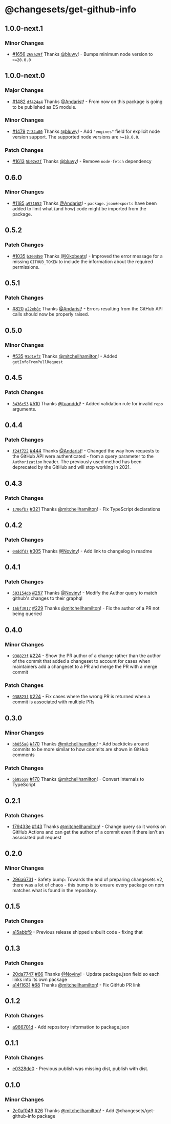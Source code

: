 # @changesets/get-github-info

## 1.0.0-next.1

### Minor Changes

- [#1656](https://github.com/changesets/changesets/pull/1656) [`268a29f`](https://github.com/changesets/changesets/commit/268a29fedc948f22c672a3b1e3e51df4427f478d) Thanks [@bluwy](https://github.com/bluwy)! - Bumps minimum node version to `>=20.0.0`

## 1.0.0-next.0

### Major Changes

- [#1482](https://github.com/changesets/changesets/pull/1482) [`df424a4`](https://github.com/changesets/changesets/commit/df424a4a09eea15b0fa9159ee0b98af0d95f58a7) Thanks [@Andarist](https://github.com/Andarist)! - From now on this package is going to be published as ES module.

### Minor Changes

- [#1479](https://github.com/changesets/changesets/pull/1479) [`7f34a00`](https://github.com/changesets/changesets/commit/7f34a00aab779a941a406b17f5a85895144fc0a5) Thanks [@bluwy](https://github.com/bluwy)! - Add `"engines"` field for explicit node version support. The supported node versions are `>=18.0.0`.

### Patch Changes

- [#1613](https://github.com/changesets/changesets/pull/1613) [`5b02e2f`](https://github.com/changesets/changesets/commit/5b02e2f61d2a1335293016f81efb0386a0ed7967) Thanks [@bluwy](https://github.com/bluwy)! - Remove `node-fetch` dependency

## 0.6.0

### Minor Changes

- [#1185](https://github.com/changesets/changesets/pull/1185) [`a971652`](https://github.com/changesets/changesets/commit/a971652ec1403aab3fb89eb2f1640bd5012b895a) Thanks [@Andarist](https://github.com/Andarist)! - `package.json#exports` have been added to limit what (and how) code might be imported from the package.

## 0.5.2

### Patch Changes

- [#1035](https://github.com/changesets/changesets/pull/1035) [`b360d50`](https://github.com/changesets/changesets/commit/b360d50809ed2a0e28f3fc482c242776f44b5851) Thanks [@Kikobeats](https://github.com/Kikobeats)! - Improved the error message for a missing `GITHUB_TOKEN` to include the information about the required permissions.

## 0.5.1

### Patch Changes

- [#820](https://github.com/changesets/changesets/pull/820) [`a22eb8c`](https://github.com/changesets/changesets/commit/a22eb8c93fff7912323aa8f3d534066ce2a578fa) Thanks [@Andarist](https://github.com/Andarist)! - Errors resulting from the GitHub API calls should now be properly raised.

## 0.5.0

### Minor Changes

- [#535](https://github.com/changesets/changesets/pull/535) [`91d1ef2`](https://github.com/changesets/changesets/commit/91d1ef2ef703be6b727650ef67a932757b97d1ef) Thanks [@mitchellhamilton](https://github.com/mitchellhamilton)! - Added `getInfoFromPullRequest`

## 0.4.5

### Patch Changes

- [`3436c53`](https://github.com/changesets/changesets/commit/3436c53acf444c2ce19f8548920b7b73461a9c76) [#510](https://github.com/changesets/changesets/pull/510) Thanks [@tuanddd](https://github.com/tuanddd)! - Added validation rule for invalid `repo` arguments.

## 0.4.4

### Patch Changes

- [`f24f722`](https://github.com/changesets/changesets/commit/f24f7220fcc322a4a2deb26cd77c2d481ac422f0) [#444](https://github.com/changesets/changesets/pull/444) Thanks [@Andarist](https://github.com/Andarist)! - Changed the way how requests to the GitHub API were authenticated - from a query parameter to the `Authorization` header. The previously used method has been deprecated by the GitHub and will stop working in 2021.

## 0.4.3

### Patch Changes

- [`1706fb7`](https://github.com/changesets/changesets/commit/1706fb751ecc2f5a792c42f467b2063078d58716) [#321](https://github.com/changesets/changesets/pull/321) Thanks [@mitchellhamilton](https://github.com/mitchellhamilton)! - Fix TypeScript declarations

## 0.4.2

### Patch Changes

- [`04ddfd7`](https://github.com/changesets/changesets/commit/04ddfd7c3acbfb84ef9c92873fe7f9dea1f5145c) [#305](https://github.com/changesets/changesets/pull/305) Thanks [@Noviny](https://github.com/Noviny)! - Add link to changelog in readme

## 0.4.1

### Patch Changes

- [`503154db`](https://github.com/changesets/changesets/commit/503154db39fe8ab88a1176e4569c48078bcf5569) [#257](https://github.com/changesets/changesets/pull/257) Thanks [@Noviny](https://github.com/Noviny)! - Modify the Author query to match github's changes to their graphql

- [`16bf3017`](https://github.com/changesets/changesets/commit/16bf3017dbf25d498fee028bf9806d15edd61be9) [#229](https://github.com/changesets/changesets/pull/229) Thanks [@mitchellhamilton](https://github.com/mitchellhamilton)! - Fix the author of a PR not being queried

## 0.4.0

### Minor Changes

- [`938823f`](https://github.com/changesets/changesets/commit/938823f6fa0277869f0aecc3345c3812d1e44bba) [#224](https://github.com/changesets/changesets/pull/224) - Show the PR author of a change rather than the author of the commit that added a changeset to account for cases when maintainers add a changeset to a PR and merge the PR with a merge commit

### Patch Changes

- [`938823f`](https://github.com/changesets/changesets/commit/938823f6fa0277869f0aecc3345c3812d1e44bba) [#224](https://github.com/changesets/changesets/pull/224) - Fix cases where the wrong PR is returned when a commit is associated with multiple PRs

## 0.3.0

### Minor Changes

- [`bb855a8`](https://github.com/changesets/changesets/commit/bb855a869b2d1c4454929b62c3b768546c30d3a3) [#170](https://github.com/changesets/changesets/pull/170) Thanks [@mitchellhamilton](https://github.com/mitchellhamilton)! - Add backticks around commits to be more similar to how commits are shown in GitHub comments

### Patch Changes

- [`bb855a8`](https://github.com/changesets/changesets/commit/bb855a869b2d1c4454929b62c3b768546c30d3a3) [#170](https://github.com/changesets/changesets/pull/170) Thanks [@mitchellhamilton](https://github.com/mitchellhamilton)! - Convert internals to TypeScript

## 0.2.1

### Patch Changes

- [179433e](https://github.com/changesets/changesets/commit/179433e3275dc73f6913e2fc2c9134958e084302) [#143](https://github.com/changesets/changesets/pull/143) Thanks [@mitchellhamilton](https://github.com/mitchellhamilton)! - Change query so it works on GitHub Actions and can get the author of a commit even if there isn't an associated pull request

## 0.2.0

### Minor Changes

- [296a6731](https://github.com/changesets/changesets/commit/296a6731) - Safety bump: Towards the end of preparing changesets v2, there was a lot of chaos - this bump is to ensure every package on npm matches what is found in the repository.

## 0.1.5

### Patch Changes

- [a15abbf9](https://github.com/changesets/changesets/commit/a15abbf9) - Previous release shipped unbuilt code - fixing that

## 0.1.3

### Patch Changes

- [20da7747](https://github.com/changesets/changesets/commit/20da7747) [#66](https://github.com/changesets/changesets/pull/66) Thanks [@Noviny](https://github.com/Noviny)! - Update package.json field so each links into its own package
- [a14f1631](https://github.com/changesets/changesets/commit/a14f1631) [#68](https://github.com/changesets/changesets/pull/68) Thanks [@mitchellhamilton](https://github.com/mitchellhamilton)! - Fix GitHub PR link

## 0.1.2

### Patch Changes

- [a966701d](https://github.com/Noviny/changesets/commit/a966701d) - Add repository information to package.json

## 0.1.1

### Patch Changes

- [e0328dc0](https://github.com/Noviny/changesets/commit/e0328dc0) - Previous publish was missing dist, publish with dist.

## 0.1.0

### Minor Changes

- [2e0af049](https://github.com/Noviny/changesets/commit/2e0af049) [#26](https://github.com/Noviny/changesets/pull/26) Thanks [@mitchellhamilton](https://github.com/mitchellhamilton)! - Add @changesets/get-github-info package
